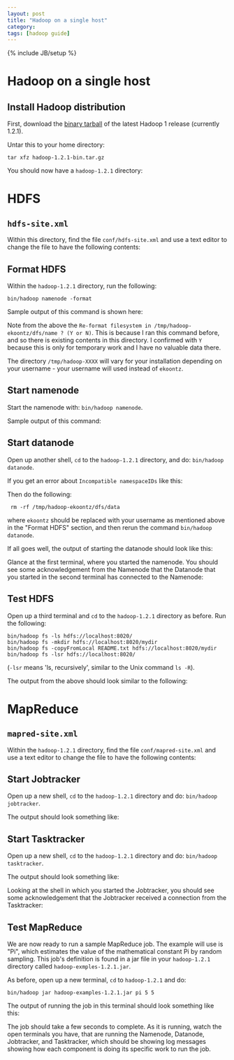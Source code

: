 ```yaml
---
layout: post
title: "Hadoop on a single host"
category:
tags: [hadoop guide]
---
```

{% include JB/setup %}

# Hadoop on a single host


## Install Hadoop distribution

First, download the [binary
tarball](http://www.apache.org/dyn/closer.cgi/hadoop/common/hadoop-1.2.1/hadoop-1.2.1.tar.gz)
of the latest Hadoop 1 release (currently 1.2.1).

Untar this to your home directory:

    tar xfz hadoop-1.2.1-bin.tar.gz 

You should now have a `hadoop-1.2.1` directory:

<script src="http://gist.github.com/7198576.js" style="height:5em">
</script>

# HDFS

## `hdfs-site.xml`

Within this directory, find the file `conf/hdfs-site.xml` and use a text editor to change the file
to have the following contents:

<script src="http://gist.github.com/7198632.js" style="height:5em">
</script>

## Format HDFS

Within the `hadoop-1.2.1` directory, run the following:

    bin/hadoop namenode -format

Sample output of this command is shown here:

<script src="http://gist.github.com/7198728.js" style="height:5em">
</script>

Note from the above the `Re-format filesystem in
/tmp/hadoop-ekoontz/dfs/name ? (Y or N)`.  This is because I ran this
command before, and so there is existing contents in this directory. I
confirmed with `Y` because this is only for temporary work and I have
no valuable data there. 

The directory `/tmp/hadoop-XXXX` will vary for your installation
depending on your username - your username will used instead of `ekoontz`.

## Start namenode

Start the namenode with: `bin/hadoop namenode`. 

Sample output of this command:

<script src="http://gist.github.com/7198865.js" style="height:5em">
</script>

## Start datanode

Open up another shell, `cd` to the `hadoop-1.2.1` directory, and do: `bin/hadoop datanode`. 

If you get an error about `Incompatible namespaceIDs` like this:

<script src="http://gist.github.com/7198985.js" style="height:5em">
</script>

Then do the following:

     rm -rf /tmp/hadoop-ekoontz/dfs/data

where `ekoontz` should be replaced with your username as mentioned
above in the "Format HDFS" section, and then rerun the command
`bin/hadoop datanode`.

If all goes well, the output of starting the datanode should look like
this:

<script src="http://gist.github.com/7198969.js" style="height:5em">
</script>

Glance at the first terminal, where you started the namenode. You
should see some acknowledgement from the Namenode that the Datanode
that you started in the second terminal has connected to the Namenode:

<script src="http://gist.github.com/7199032.js" style="height:5em">
</script>

## Test HDFS

Open up a third terminal and `cd` to the `hadoop-1.2.1` directory as
before. Run the following:

	bin/hadoop fs -ls hdfs://localhost:8020/
	bin/hadoop fs -mkdir hdfs://localhost:8020/mydir
	bin/hadoop fs -copyFromLocal README.txt hdfs://localhost:8020/mydir
	bin/hadoop fs -lsr hdfs://localhost:8020/

(`-lsr` means 'ls, recursively', similar to the Unix command `ls -R`).

The output from the above should look similar to the following:

<script src="http://gist.github.com/7199233.js" style="height:5em">

</script>


# MapReduce

## `mapred-site.xml`

Within the `hadoop-1.2.1` directory, find the file
`conf/mapred-site.xml` and use a text editor to change the file to
have the following contents:

<script src="http://gist.github.com/7199282.js" style="height:5em">
</script>

## Start Jobtracker

Open up a new shell, `cd` to the `hadoop-1.2.1` directory and do:
`bin/hadoop jobtracker`.

The output should look something like:

<script src="http://gist.github.com/7199477.js" style="height:5em">
</script>

## Start Tasktracker

Open up a new shell, `cd` to the `hadoop-1.2.1` directory and do:
`bin/hadoop tasktracker`.

The output should look something like:

<script src="http://gist.github.com/7199496.js" style="height:5em">
</script>

Looking at the shell in which you started the Jobtracker, you should
see some acknowledgement that the Jobtracker received a connection
from the Tasktracker:

<script src="http://gist.github.com/7199508.js" style="height:5em">
</script>

## Test MapReduce

We are now ready to run a sample MapReduce job. The example will use
is "Pi", which estimates the value of the mathematical constant Pi by
random sampling. This job's definition is found in a jar file in your
`hadoop-1.2.1` directory called `hadoop-exmples-1.2.1.jar`. 

As before, open up a new terminal, `cd` to `hadoop-1.2.1` and do:

    bin/hadoop jar hadoop-examples-1.2.1.jar pi 5 5

The output of running the job in this terminal should look something
like this:

<script src="http://gist.github.com/7199550.js" style="height:5em">
</script>

The job should take a few seconds to complete. As it is running, watch
the open terminals you have, that are running the Namenode, Datanode,
Jobtracker, and Tasktracker, which should be showing log messages
showing how each component is doing its specific work to run the job.





